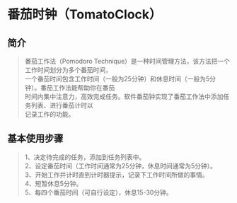 # 番茄时钟（TomatoClock）

## 简介

>番茄工作法（Pomodoro Technique）是一种时间管理方法，该方法把一个工作时间划分为多个番茄时间，<br>
一个番茄时间包含工作时间（一般为25分钟）和休息时间（一般为5分钟）。番茄工作法能帮助你在番茄<br>
时间内集中注意力，高效完成任务。软件番茄钟实现了番茄工作法中添加任务列表、进行番茄计时以<br>
记录工作的功能。

## 基本使用步骤

>1、决定待完成的任务，添加到任务列表中。<br>
2、设定番茄时间（工作时间通常为25分钟，休息时间通常为5分钟）。<br>
3、开始工作并计时直到计时器提示，记录下工作时间所做的事情。<br>
4、短暂休息5分钟。<br>
5、每四个番茄时间（可自行设定），休息15-30分钟。<br>


  
